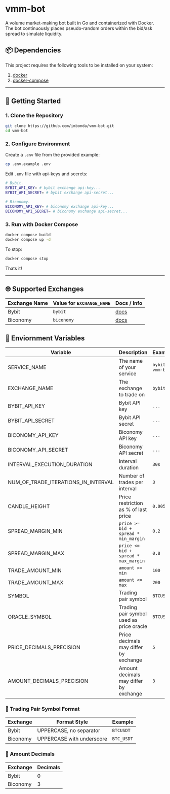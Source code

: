 # vmm-bot
A volume market-making bot built in Go and containerized with Docker.<br/>
The bot continuously places pseudo-random orders within the bid/ask spread to simulate liquidity.

## 📦 Dependencies

This project requires the following tools to be installed on your system:
1. [docker](https://docs.docker.com/get-started/get-docker/)
2. [docker-compose](https://docs.docker.com/compose/install/)

---

## 🚀 Getting Started

### 1. Clone the Repository

```bash
git clone https://github.com/imbonda/vmm-bot.git
cd vmm-bot
```

### 2. Configure Environment

Create a `.env` file from the provided example:
```bash
cp .env.example .env
```

Edit `.env` file with api-keys and secrets:
```bash
# Bybit.
BYBIT_API_KEY= # bybit exchange api-key...
BYBIT_API_SECRET= # bybit exchange api-secret...

# Biconomy.
BICONOMY_API_KEY= # biconomy exchange api-key...
BICONOMY_API_SECRET= # biconomy exchange api-secret...
```

### 3. Run with Docker Compose

```bash
docker compose build
docker compose up -d
```

To stop:
```bash
docker compose stop
```

Thats it!

---

## 🌐 Supported Exchanges

| Exchange Name     | Value for `EXCHANGE_NAME`	 | Docs / Info                                             |
|-------------------|----------------------------|---------------------------------------------------------|
| Bybit             | `bybit`                    | [docs](https://bybit-exchange.github.io/docs/v5/intro)  |
| Biconomy          | `biconomy`                 | [docs](https://github.com/BiconomyOfficial/apidocs)     |

## 🧾 Enviornment Variables

| Variable                            | Description                                 | Example            |
|-------------------------------------|---------------------------------------------|--------------------|
| SERVICE_NAME                        | The name of your service                    | `bybit-vmm-bot`    |
| EXCHANGE_NAME                       | The exchange to trade on                    | `bybit`            |
| BYBIT_API_KEY                       | Bybit API key                               | `...`              |
| BYBIT_API_SECRET                    | Bybit API secret                            | `...`              |
| BICONOMY_API_KEY                    | Biconomy API key                            | `...`              |
| BICONOMY_API_SECRET                 | Biconomy API secret                         | `...`              |
| INTERVAL_EXECUTION_DURATION         | Interval duration                           | `30s`              |
| NUM_OF_TRADE_ITERATIONS_IN_INTERVAL | Number of trades per interval               | `3`                |
| CANDLE_HEIGHT                       | Price restriction as % of last price        | `0.005`            |
| SPREAD_MARGIN_MIN                   | `price >= bid + spread * min_margin`        | `0.2`              |
| SPREAD_MARGIN_MAX                   | `price <= bid + spread * max_margin`        | `0.8`              |
| TRADE_AMOUNT_MIN                    | `amount >= min`                             | `100`              |
| TRADE_AMOUNT_MAX                    | `amount <= max`                             | `200`              |
| SYMBOL                              | Trading pair symbol                         | `BTCUSDT`          |
| ORACLE_SYMBOL                       | Trading pair symbol used as price oracle    | `BTCUSDT`          |
| PRICE_DECIMALS_PRECISION            | Price decimals may differ by exchange       | `5`                |
| AMOUNT_DECIMALS_PRECISION           | Amount decimals may differ by exchange      | `3`                |

### 🔀 Trading Pair Symbol Format

| Exchange                  | Format Style                                 | Example           |
|---------------------------|---------------------------------------------|--------------------|
| Bybit                     | UPPERCASE, no separator                     | `BTCUSDT`          |
| Biconomy                  | UPPERCASE with underscore                   | `BTC_USDT`         |

### 🔀 Amount Decimals

| Exchange                  | Decimals    |
|---------------------------|-------------|
| Bybit                     | 0           |
| Biconomy                  | 3           |
